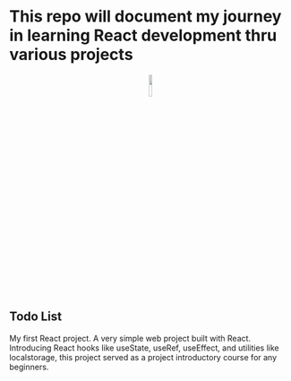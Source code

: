 # This repo will document my journey in learning React development thru various projects

<p align="center"><img src="./favicon.ico" width="10%" height="10%"><p>

## Todo List
My first React project. A very simple web project built with React. Introducing React hooks like useState, useRef, useEffect, and utilities like localstorage, this project served as a project introductory course for any beginners.
